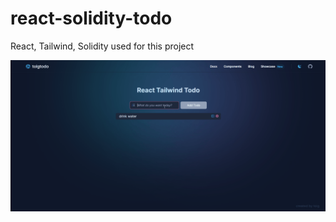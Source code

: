 # react-solidity-todo

React, Tailwind, Solidity used for this project


![](https://github.com/tolgazorlu/react-tailwind-todo/blob/main/todo.gif)

